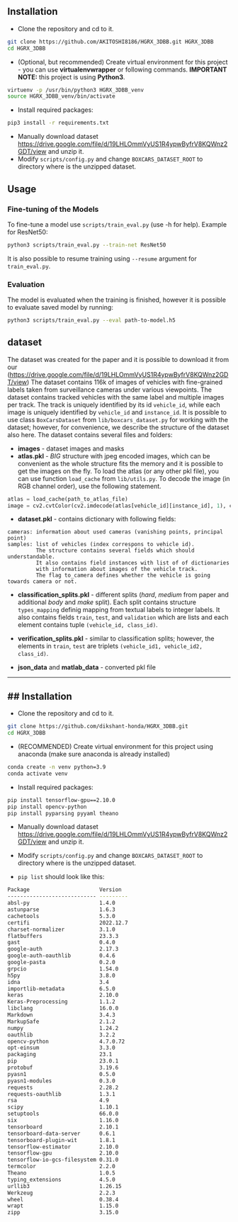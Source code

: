 
## Installation

* Clone the repository and cd to it.

```bash
git clone https://github.com/AKITOSHI8186/HGRX_3DBB.git HGRX_3DBB
cd HGRX_3DBB
```
* (Optional, but recommended) Create virtual environment for this project - you can use **virtualenvwrapper** or following commands. **IMPORTANT NOTE:** this project is using **Python3**.

```bash
virtuenv -p /usr/bin/python3 HGRX_3DBB_venv
source HGRX_3DBB_venv/bin/activate
```

* Install required packages:

```bash
pip3 install -r requirements.txt 
```

* Manually download dataset https://drive.google.com/file/d/19LHLOmmVyUS1R4ypwByfrV8KQWnz2GDT/view and unzip it.
* Modify `scripts/config.py` and change `BOXCARS_DATASET_ROOT` to directory where is the unzipped dataset.


## Usage
### Fine-tuning of the Models
To fine-tune a model use `scripts/train_eval.py` (use -h for help). Example for ResNet50:
```bash
python3 scripts/train_eval.py --train-net ResNet50 
```
It is also possible to resume training using `--resume` argument for `train_eval.py`.

### Evaluation
The model is evaluated when the training is finished, however it is possible to evaluate saved model by running:
```bash
python3 scripts/train_eval.py --eval path-to-model.h5
```

## dataset
The dataset was created for the paper and it is possible to download it from our (https://drive.google.com/file/d/19LHLOmmVyUS1R4ypwByfrV8KQWnz2GDT/view)
The dataset contains 116k of images of vehicles with fine-grained labels taken from surveillance cameras under various viewpoints. 
The dataset contains tracked vehicles with the same label and multiple images per track. The track is uniquely identified by its id `vehicle_id`, while each image is uniquely identified by `vehicle_id` and `instance_id`. It is possible to use class `BoxCarsDataset` from `lib/boxcars_dataset.py` for working with the dataset; however, for convenience, we describe the structure of the dataset also here. 
The dataset contains several files and folders:
* **images** - dataset images and masks 
* **atlas.pkl** - *BIG* structure with jpeg encoded images, which can be convenient as the whole structure fits the memory and it is possible to get the images on the fly. To load the atlas (or any other pkl file), you can use function `load_cache` from `lib/utils.py`. To decode the image (in RGB channel order), use the following statement.
```python
atlas = load_cache(path_to_atlas_file)
image = cv2.cvtColor(cv2.imdecode(atlas[vehicle_id][instance_id], 1), cv2.COLOR_BGR2RGB)
```

* **dataset.pkl** - contains dictionary with following fields:
```
cameras: information about used cameras (vanishing points, principal point)
samples: list of vehicles (index correspons to vehicle id). 
		 The structure contains several fields which should understandable. 
		 It also contains field instances with list of of dictionaries 
		 with information about images of the vehicle track. 
		 The flag to_camera defines whether the vehicle is going towards camera or not. 
```

* **classification_splits.pkl** - different splits (*hard*, *medium* from paper and additional *body* and *make* split). Each split contains structure `types_mapping` definig mapping from textual labels to integer labels. It also contains fields `train`, `test`, and `validation` which are lists and each element contains tuple `(vehicle_id, class_id)`.

* **verification_splits.pkl** - similar to classification splits; however, the elements in `train`, `test` are triplets `(vehicle_id1, vehicle_id2, class_id)`.

* **json_data** and **matlab_data** - converted pkl file


----------------------------------------------------------------------------------------------------------------------------------------------------------------
## ## Installation

* Clone the repository and cd to it.

```bash
git clone https://github.com/dikshant-honda/HGRX_3DBB.git
cd HGRX_3DBB
```
* (RECOMMENDED) Create virtual environment for this project using anaconda (make sure anaconda is already installed)
```bash
conda create -n venv python=3.9
conda activate venv
```

* Install required packages:

```bash
pip install tensorflow-gpu==2.10.0
pip install opencv-python
pip install pyparsing pyyaml theano
```

* Manually download dataset https://drive.google.com/file/d/19LHLOmmVyUS1R4ypwByfrV8KQWnz2GDT/view and unzip it.
* Modify `scripts/config.py` and change `BOXCARS_DATASET_ROOT` to directory where is the unzipped dataset.

* `pip list` should look like this:
```bash
Package                      Version
---------------------------- ---------
absl-py                      1.4.0
astunparse                   1.6.3
cachetools                   5.3.0
certifi                      2022.12.7
charset-normalizer           3.1.0
flatbuffers                  23.3.3
gast                         0.4.0
google-auth                  2.17.3
google-auth-oauthlib         0.4.6
google-pasta                 0.2.0
grpcio                       1.54.0
h5py                         3.8.0
idna                         3.4
importlib-metadata           6.5.0
keras                        2.10.0
Keras-Preprocessing          1.1.2
libclang                     16.0.0
Markdown                     3.4.3
MarkupSafe                   2.1.2
numpy                        1.24.2
oauthlib                     3.2.2
opencv-python                4.7.0.72
opt-einsum                   3.3.0
packaging                    23.1
pip                          23.0.1
protobuf                     3.19.6
pyasn1                       0.5.0
pyasn1-modules               0.3.0
requests                     2.28.2
requests-oauthlib            1.3.1
rsa                          4.9
scipy                        1.10.1
setuptools                   66.0.0
six                          1.16.0
tensorboard                  2.10.1
tensorboard-data-server      0.6.1
tensorboard-plugin-wit       1.8.1
tensorflow-estimator         2.10.0
tensorflow-gpu               2.10.0
tensorflow-io-gcs-filesystem 0.31.0
termcolor                    2.2.0
Theano                       1.0.5
typing_extensions            4.5.0
urllib3                      1.26.15
Werkzeug                     2.2.3
wheel                        0.38.4
wrapt                        1.15.0
zipp                         3.15.0
```
